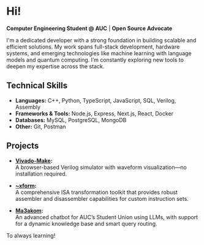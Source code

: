 # Hi!
**Computer Engineering Student @ AUC** | **Open Source Advocate**

I'm a dedicated developer with a strong foundation in building scalable and efficient solutions. My work spans full-stack development, hardware systems, and emerging technologies like machine learning with language models and quantum computing. I’m constantly exploring new tools to deepen my expertise across the stack.


## Technical Skills

- **Languages:** C++, Python, TypeScript, JavaScript, SQL, Verilog, Assembly  
- **Frameworks & Tools:** Node.js, Express, Next.js, React, Docker  
- **Databases:** MySQL, PostgreSQL, MongoDB  
- **Other:** Git, Postman



## Projects

- **[Vivado-Make](https://github.com/yomnahisham/ts-verilog-simulator):**  
  A browser-based Verilog simulator with waveform visualization—no installation required.

- **[~xform](https://github.com/yomnahisham/py-isa-xform):**  
  A comprehensive ISA transformation toolkit that provides robust assembler and disassembler capabilities for custom instruction sets. 

- **[Ma3akom](project-repo-link):**  
  An advanced chatbot for AUC’s Student Union using LLMs, with support for a dynamic knowledge base and smart query routing.


To always learning!
